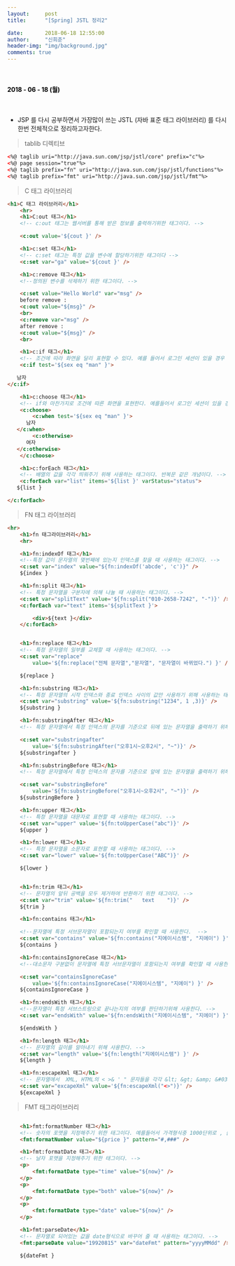 ```yaml
---
layout:     post
title:      "[Spring] JSTL 정리2"

date:       2018-06-18 12:55:00
author:     "신희준"
header-img: "img/background.jpg"
comments: true
---
```


<head>
 <meta property="og:type" content="JSTL 정리 C , FN , FMT">
 <meta property="og:title" content="JSTL 정리 C , FN , FMT">
 <meta property="og:description" content="JSTL 정리 C , FN , FMT">
 <meta property="og:url" content="http://shj7242.github.io/2018/05/31/SNMP/">

 <meta name="twitter:card" content="JSTL 정리 C , FN , FMT">
  <meta name="twitter:title" content="JSTL 정리 C , FN , FMT">
  <meta name="twitter:description" content="JSTL 정리 C , FN , FMT">
  <meta name="FACEBOOK:domain" content="http://shj7242.github.io/2018/05/31/SNMP/">
  <meta name="facebook:card" content="JSTL 정리 C , FN , FMT">
   <meta name="facebook:title" content="JSTL 정리 C , FN , FMT">
   <meta name="facebook:description" content="JSTL 정리 C , FN , FMT">
   <meta name="facebook:domain" content="http://shj7242.github.io/2018/05/31/SNMP/">


 </head>

<br>
<H4 style ="font-weight:bold; color:black;"> </H4>

<H4 style ="font-weight:bold; color : black">2018 - 06 - 18 (월)</H4>
<br>


* JSP 를 다시 공부하면서 가장많이 쓰는 JSTL (자바 표준 태그 라이브러리) 를 다시한번 전체적으로 정리하고자한다.


> tablib 디렉티브

~~~html
<%@ taglib uri="http://java.sun.com/jsp/jstl/core" prefix="c"%>
<%@ page session="true"%>
<%@ taglib prefix="fn" uri="http://java.sun.com/jsp/jstl/functions"%>
<%@ taglib prefix="fmt" uri="http://java.sun.com/jsp/jstl/fmt"%>

~~~



> C 태그 라이브러리 


~~~HTML
<h1>C 태그 라이브러리</h1>
	<hr>
	<h1>C:out 태그</h1>
	<!-- c:out 태그는 웹서버를 통해 받은 정보를 출력하기위한 태그이다. -->

	<c:out value='${cout }' />

	<h1>c:set 태그</h1>
	<!-- c:set 태그는 특정 값을 변수에 할당하기위한 태그이다 -->
	<c:set var="ga" value='${cout }' />

	<h1>c:remove 태그</h1>
	<!--정의된 변수를 삭제하기 위한 태그이다. -->

	<c:set value="Hello World" var="msg" />
	before remove :
	<c:out value="${msg}" />
	<br>
	<c:remove var="msg" />
	after remove :
	<c:out value="${msg}" />
	<br>

	<h1>c:if 태그</h1>
	<!-- 조건에 따라 화면을 달리 표현할 수 있다. 예를 들어서 로그인 세션이 있을 경우 마이페이지 탭을 추가로 표시하고 아닐경우 표시하지 않는다. -->
	<c:if test='${sex eq "man" }'>

   남자
</c:if>

    <h1>c:choose 태그</h1>
    <!-- if와 마찬가지로 조건에 따른 화면을 표현한다. 예를들어서 로그인 세션이 있을 경우 로그아웃 화면을 로그인 세션이 없을 경우에는 로그인 화면을-->
    <c:choose>
		<c:when test='${sex eq "man" }'>
      남자
   </c:when>
		<c:otherwise>
      여자
   </c:otherwise>
	</c:choose>

	<h1>c:forEach 태그</h1>
	<!-- 배열의 값을 각각 띄워주기 위해 사용하는 태그이다. 반복문 같은 개념이다. -->
	<c:forEach var="list" items='${list }' varStatus="status">
   ${list }

</c:forEach>
~~~


> FN 태그 라이브러리

~~~HTML
<hr>
	<h1>fn 태그라이브러리</h1>
	<hr>

	<h1>fn:indexOf 태그</h1>
	<!--특정 값이 문자열의 몇번째에 있는지 인덱스를 찾을 때 사용하는 태그이다. -->
	<c:set var="index" value="${fn:indexOf('abcde', 'c')}" />
	${index }

	<h1>fn:split 태그</h1>
	<!-- 특정 문자열을 구분자에 의해 나눌 때 사용하는 태그이다. -->
	<c:set var="splitText" value='${fn:split("010-2658-7242", "-")}' />
	<c:forEach var="text" items='${splitText }'>

		<div>${text }</div>
	</c:forEach>


	<h1>fn:replace 태그</h1>
	<!-- 특정 문자열의 일부를 교체할 때 사용하는 태그이다. -->
	<c:set var="replace"
		value='${fn:replace("전체 문자열","문자열", "문자열이 바뀌었다.") }' />

	${replace }

	<h1>fn:substring 태그</h1>
	<!-- 특정 문자열의 시작 인덱스와 종료 인덱스 사이의 값만 사용하기 위해 사용하는 태그이다. -->
	<c:set var="substring" value='${fn:substring("1234", 1 ,3)}' />
	${substring }

	<h1>fn:substringAfter 태그</h1>
	<!-- 특정 문자열에서 특정 인덱스의 문자를 기준으로 뒤에 있는 문자열을 출력하기 위해 사용하는 태그이다 -->

	<c:set var="substringafter"
		value='${fn:substringAfter("오후1시~오후2시", "~")}' />
	${substringafter }

	<h1>fn:substringBefore 태그</h1>
	<!-- 특정 문자열에서 특정 인덱스의 문자를 기준으로 앞에 있는 문자열을 출력하기 위해 사용하는 태그이다 -->

	<c:set var="substringBefore"
		value='${fn:substringBefore("오후1시~오후2시", "~")}' />
	${substringBefore }

	<h1>fn:upper 태그</h1>
	<!-- 특정 문자열을 대문자로 표현할 때 사용하는 태그이다. -->
	<c:set var="upper" value='${fn:toUpperCase("abc")}' />
	${upper }

	<h1>fn:lower 태그</h1>
	<!-- 특정 문자열을 소문자로 표현할 때 사용하는 태그이다. -->
	<c:set var="lower" value='${fn:toUpperCase("ABC")}' />

	${lower }


	<h1>fn:trim 태그</h1>
	<!-- 문자열의 앞뒤 공백을 모두 제거하여 반환하기 위한 태그이다. -->
	<c:set var="trim" value='${fn:trim("   text    ")}' />
	${trim }

	<h1>fn:contains 태그</h1>

	<!--문자열에 특정 서브문자열이 포함되는지 여부를 확인할 때 사용한다.  -->
	<c:set var="contains" value='${fn:contains("지에이시스템", "지에이") }' />
	${contains }

	<h1>fn:containsIgnoreCase 태그</h1>
	<!--대소문자 구분없이 문자열에 특정 서브문자열이 포함되는지 여부를 확인할 때 사용한다.  -->

	<c:set var="containsIgnoreCase"
		value='${fn:containsIgnoreCase("지에이시스템", "지에이") }' />
	${containsIgnoreCase }

	<h1>fn:endsWith 태그</h1>
	<!--문자열이 특정 서브스트링으로 끝나는지의 여부를 판단하기위해 사용한다. -->
	<c:set var="endsWith" value='${fn:endsWith("지에이시스템", "지에이") }' />

	${endsWith }

	<h1>fn:length 태그</h1>
	<!-- 문자열의 길이를 알아내기 위해 사용한다. -->
	<c:set var="length" value='${fn:length("지에이시스템") }' />
	${length }

	<h1>fn:escapeXml 태그</h1>
	<!-- 문자열에서  XML, HTML의 < >& ' " 문자들을 각각 &lt; &gt; &amp; &#039; &#034;1로 변환한다. -->
	<c:set var="excapeXml" value='${fn:escapeXml("<>")}' />
	${excapeXml }
~~~


> FMT 태그라이브러리


~~~HTML

	<h1>fmt:formatNumber 태그</h1>
	<!-- 숫자의 포맷을 지정해주기 위한 태그이다. 예를들어서 가격형식중 1000단위로 , 를 찍어줄 때 유용하다. -->
	<fmt:formatNumber value="${price }" pattern="#,###" />

	<h1>fmt:formatDate 태그</h1>
	<!-- 날자 포맷을 지정해주기 위한 태그이다. -->
	<p>
		<fmt:formatDate type="time" value="${now}" />
	</p>
	<p>
		<fmt:formatDate type="both" value="${now}" />
	</p>
	<p>
		<fmt:formatDate type="date" value="${now}" />
	</p>

	<h1>fmt:parseDate</h1>
	<!-- 문자열로 되어있는 값을 date형식으로 바꾸어 줄 때 사용하는 태그이다. -->
	<fmt:parseDate value="19920815" var="dateFmt" pattern="yyyyMMdd" />

	${dateFmt }
~~~
